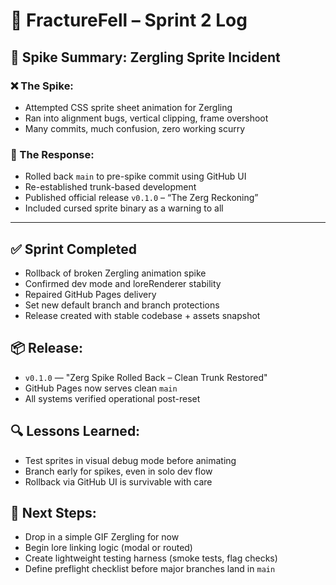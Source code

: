# 📓 FractureFell – Sprint 2 Log

## 🚨 Spike Summary: Zergling Sprite Incident

### ❌ The Spike:
- Attempted CSS sprite sheet animation for Zergling
- Ran into alignment bugs, vertical clipping, frame overshoot
- Many commits, much confusion, zero working scurry

### 🔄 The Response:
- Rolled back `main` to pre-spike commit using GitHub UI
- Re-established trunk-based development
- Published official release `v0.1.0` – “The Zerg Reckoning”
- Included cursed sprite binary as a warning to all

---

## ✅ Sprint Completed
- Rollback of broken Zergling animation spike
- Confirmed dev mode and loreRenderer stability
- Repaired GitHub Pages delivery
- Set new default branch and branch protections
- Release created with stable codebase + assets snapshot

## 📦 Release:
- `v0.1.0` — "Zerg Spike Rolled Back – Clean Trunk Restored"
- GitHub Pages now serves clean `main`
- All systems verified operational post-reset

## 🔍 Lessons Learned:
- Test sprites in visual debug mode before animating
- Branch early for spikes, even in solo dev flow
- Rollback via GitHub UI is survivable with care

## 🧭 Next Steps:
- Drop in a simple GIF Zergling for now
- Begin lore linking logic (modal or routed)
- Create lightweight testing harness (smoke tests, flag checks)
- Define preflight checklist before major branches land in `main`
